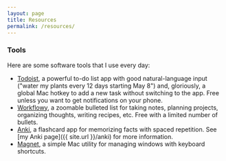 ```yaml
---
layout: page
title: Resources
permalink: /resources/
---
```


### Tools
Here are some software tools that I use every day:
- [Todoist](https://todoist.com), a powerful to-do list app with good natural-language input ("water my plants every 12 days starting May 8") and, gloriously, a global Mac hotkey to add a new task without switching to the app. Free unless you want to get notifications on your phone.
- [Workflowy](https://workflowy.con), a zoomable bulleted list for taking notes, planning projects, organizing thoughts, writing recipes, etc. Free with a limited number of bullets.
- [Anki](https://apps.ankiweb.net), a flashcard app for memorizing facts with spaced repetition. See [my Anki page]({{ site.url }}/anki) for more information.
- [Magnet](https://https://magnet.crowdcafe.com/), a simple Mac utility for managing windows with keyboard shortcuts.